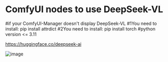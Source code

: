 # ComfyUI nodes to use DeepSeek-VL
#if your ComfyUI-Manager doesn't display DeepSeek-VL
#1You need to install: pip install attrdict 
#2You need to install: pip install torch
#python version <= 3.11



https://huggingface.co/deepseek-ai

![image](https://github.com/kijai/ComfyUI-DeepSeek-VL/assets/40791699/6a1d7872-7960-48f3-a079-21903761eddb)

